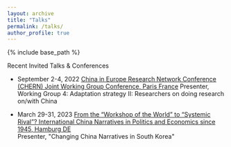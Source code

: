 ```yaml
---
layout: archive
title: "Talks"
permalink: /talks/
author_profile: true
---
```


{% include base_path %}

Recent Invited Talks & Conferences

- September 2-4, 2022
[China in Europe Research Network Conference (CHERN) Joint Working Group Conference, Paris France](https://china-in-europe.net/chern-joint-working-group-conference-in-september-2022-at-inalco-paris/)
Presenter, Working Group 4: Adaptation strategy II: Researchers on doing research on/with China

- March 29-31, 2023 [From the “Workshop of the World” to “Systemic Rival”? International China Narratives in Politics and Economics since 1945, Hamburg DE](https://www.helmut-schmidt.de/en/)   
Presenter, "Changing China Narratives in South Korea"
